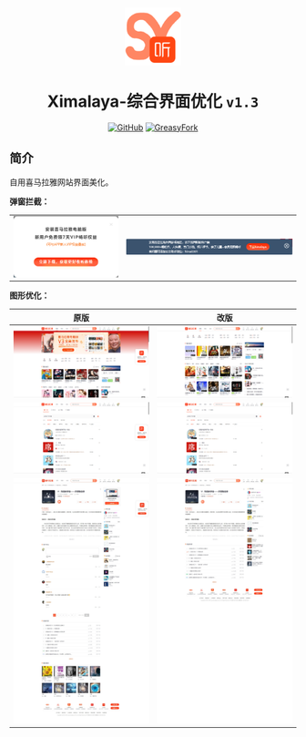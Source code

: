 <div align="center">
    <img src="https://github.com/SynRGB/Ximalaya-UIModify/raw/main/%23README/icon/256.png" width="20%"/>
    <h1>Ximalaya-综合界面优化 <code>v1.3</code></h1>
	<p>
        <a href='https://github.com/SynRGB/Ximalaya-UIModify'><img src="https://img.shields.io/badge/-GitHub-3A3A3A?style=flat&amp;logo=GitHub&amp;logoColor=white" referrerpolicy="no-referrer" alt="GitHub"></a>
	    <a href='https://greasyfork.org/zh-CN/scripts/464548-ximalaya-uimodify'><img src="https://img.shields.io/badge/-GreasyFork-670000?style=flat&amp;logo=tampermonkey&amp;logoColor=white" referrerpolicy="no-referrer" alt="GreasyFork"></a>
    </p>
</div>

## 简介

自用喜马拉雅网站界面美化。

**弹窗拦截：**

<table>
<tr>
    <td>
        <img src="https://github.com/SynRGB/Ximalaya-UIModify/raw/main/%23README/ad1.png"/>
    </td>
    <td>
        <img src="https://github.com/SynRGB/Ximalaya-UIModify/raw/main/%23README/ad4.png"/>
    </td>
</tr>
</table>

**图形优化：**

| **原版**                                                     | **改版**                                                     |
| ------------------------------------------------------------ | ------------------------------------------------------------ |
| <img src="https://github.com/SynRGB/Ximalaya-UIModify/raw/main/%23README/before1.png"/> | <img src="https://github.com/SynRGB/Ximalaya-UIModify/raw/main/%23README/after1.png"/> |
| <img src="https://github.com/SynRGB/Ximalaya-UIModify/raw/main/%23README/before2.png"/> | <img src="https://github.com/SynRGB/Ximalaya-UIModify/raw/main/%23README/after2.png"/> |
| <img src="https://github.com/SynRGB/Ximalaya-UIModify/raw/main/%23README/before3.png"/> | <img src="https://github.com/SynRGB/Ximalaya-UIModify/raw/main/%23README/after3.png"/> |
